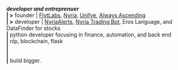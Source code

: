 <p>
  <b><i>developer and entreprenuer</i></b><br>
  <b>| ></b>   founder | <a href='https://FlytLaboratories.com'>FlytLabs</a>, <a href='https://nyriabot.io'>Nyria</a>, <a href='https://Unifye.me'>Unifye</a>, <a href='https://www.alwaysascending.io'>Always Ascending</a><br>
  <b>| ></b> developer | <a href='https://twitter.com/nyriaalerts'>NyriaAlerts</a>, <a href='https://twitter.com/botnyria'>Nyria Trading Bot</a>, <a href'https://github.com/xozxro/Eros'>Eros Language</a>, and DataFinder for stocks<br>
<b>|</b> python developer focusing in finance, automation, and back end<br>
<b>|</b> nlp, blockchain, flask<br>
<b>|</b> <br>
<b>|</b> <br>
<b>|</b> build bigger.<br>
</p>
